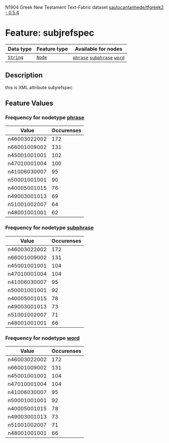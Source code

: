 N1904 Greek New Testament Text-Fabric dataset [saulocantanhede/tfgreek2 - 0.5.4](https://github.com/saulocantanhede/tfgreek2)
# Feature: subjrefspec
Data type|Feature type|Available for nodes
---|---|---
[`String`](featurebydatatype.md#string)|[`Node`](featurebytype.md#node)| [`phrase`](featurebynodetype.md#phrase)  [`subphrase`](featurebynodetype.md#subphrase)  [`word`](featurebynodetype.md#word) 
## Description
this is XML attribute subjrefspec
## Feature Values
### Frequency for nodetype [phrase](featurebynodetype.md#phrase)
Value|Occurenses
---|---
n46003022002|172
n66001009002|131
n45001001001|102
n47010001004|100
n41006030007|95
n50001001001|90
n40005001015|76
n49003001013|69
n51001002007|64
n48001001001|62
### Frequency for nodetype [subphrase](featurebynodetype.md#subphrase)
Value|Occurenses
---|---
n46003022002|172
n66001009002|131
n45001001001|104
n47010001004|104
n41006030007|95
n50001001001|92
n40005001015|78
n49003001013|73
n51001002007|71
n48001001001|66
### Frequency for nodetype [word](featurebynodetype.md#word)
Value|Occurenses
---|---
n46003022002|172
n66001009002|131
n45001001001|104
n47010001004|104
n41006030007|95
n50001001001|92
n40005001015|78
n49003001013|73
n51001002007|71
n48001001001|66
